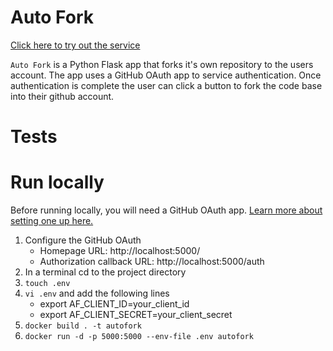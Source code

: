# Auto Fork

[Click here to try out the service](http://auto-fork.us-east-1.elasticbeanstalk.com) 


`Auto Fork` is a Python Flask app that forks it's own repository to the users account.
The app uses a GitHub OAuth app to service authentication. 
Once authentication is complete the user can click a button to fork the code base into their github account.

# Tests


# Run locally

Before running locally, you will need a GitHub OAuth app. [Learn more about setting one up here.](https://docs.github.com/en/developers/apps/creating-an-oauth-app)

1. Configure the GitHub OAuth 
    * Homepage URL: http://localhost:5000/
    * Authorization callback URL: http://localhost:5000/auth
1. In a terminal cd to the project directory
1. `touch .env`
1. `vi .env` and add the following lines 
    * export AF_CLIENT_ID=your_client_id
    * export AF_CLIENT_SECRET=your_client_secret
1. `docker build . -t autofork`
1. `docker run -d -p 5000:5000 --env-file .env autofork`

